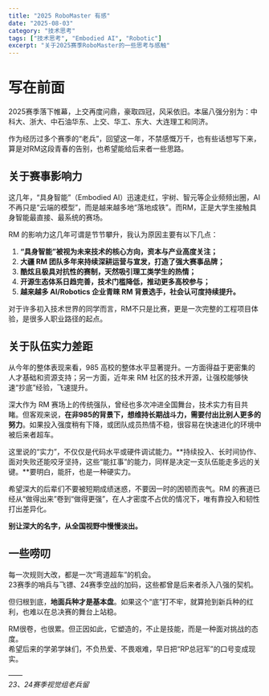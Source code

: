 ```yaml
---
title: "2025 RoboMaster 有感"
date: "2025-08-03"
category: "技术思考"
tags: ["技术思考", "Embodied AI", "Robotic"]
excerpt: "关于2025赛季RoboMaster的一些思考与感触"
---
```


# 写在前面

2025赛季落下帷幕，上交再度问鼎，豪取四冠，风采依旧。本届八强分别为：中科大、浙大、中石油华东、上交、华工、东大、大连理工和同济。

作为经历过多个赛季的“老兵”，回望这一年，不禁感慨万千，也有些话想写下来，算是对RM这段青春的告别，也希望能给后来者一些思路。

## 关于赛事影响力

这几年，“具身智能”（Embodied AI）迅速走红，宇树、智元等企业频频出圈，AI不再只是“云端的模型”，而是越来越多地“落地成铁”。而RM，正是大学生接触具身智能最直接、最系统的赛场。

RM 的影响力这几年可谓是节节攀升，我认为原因主要有以下几点：

1. **“具身智能”被视为未来技术的核心方向，资本与产业高度关注；**  
2. **大疆 RM 团队多年来持续深耕运营与宣发，打造了强大赛事品牌；**  
3. **酷炫且极具对抗性的赛制，天然吸引理工类学生的热情；**  
4. **开源生态体系日趋完善，技术门槛降低，推动更多高校参与；**  
5. **越来越多 AI/Robotics 企业青睐 RM 背景选手，社会认可度持续提升。**

对于许多初入技术世界的同学而言，RM不只是比赛，更是一次完整的工程项目体验，是很多人职业路径的起点。

## 关于队伍实力差距

从今年的整体表现来看，985 高校的整体水平显著提升。一方面得益于更密集的人才基础和资源支持；另一方面，近年来 RM 社区的技术开源，让强校能够快速“抄底”经验，飞速提升。

深大作为 RM 赛场上的传统强队，曾经也多次冲进全国舞台，技术实力有目共睹。但客观来说，**在非985的背景下，想维持长期战斗力，需要付出比别人更多的努力**。如果投入强度稍有下降，或团队成员热情不稳，很容易在快速进化的环境中被后来者超车。

这里说的“实力”，不仅仅是代码水平或硬件调试能力。**持续投入、长时间协作、面对失败还能咬牙坚持，这些“能扛事”的能力，同样是决定一支队伍能走多远的关键。**要明白，能肝，也是一种硬实力。

希望深大的后辈们不要被短期成绩迷惑，不要因一时的困顿而丧气。RM 的赛道已经从“做得出来”卷到“做得更强”，在人才密度不占优的情况下，唯有靠投入和韧性打出差异化。

**别让深大的名字，从全国视野中慢慢淡出。**

## 一些唠叨

每一次规则大改，都是一次“弯道超车”的机会。  
23赛季的哨兵与飞镖、24赛季空战的加码，这些都曾是后来者杀入八强的契机。

但归根到底，**地面兵种才是基本盘**。如果这个“底”打不牢，就算抢到新兵种的红利，也难以在总决赛的舞台上站稳。

RM很卷，也很累。但正因如此，它塑造的，不止是技能，而是一种面对挑战的态度。  
希望后来的学弟学妹们，不负热爱、不畏艰难，早日把“RP总冠军”的口号变成现实。

——  
*23、24赛季视觉组老兵留*